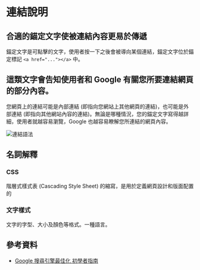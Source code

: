 # 連結說明


## 合適的錨定文字使被連結內容更易於傳遞

錨定文字是可點擊的文字，使用者按一下之後會被導向某個連結，錨定文字位於錨定標記 `<a href="..."></a>` 中。


## 這類文字會告知使用者和 Google 有關您所要連結網頁的部分內容。

您網頁上的連結可能是內部連結 (即指向您網站上其他網頁的連結)，也可能是外部連結 (即指向其他網站內容的連結)。無論是哪種情況，您的錨定文字寫得越詳細，使用者就越容易瀏覽，Google 也越容易瞭解您所連結的網頁內容。


![連結語法](http://i.imgur.com/xlK8j1z.png)


## 名詞解釋

### CSS

階層式樣式表 (Cascading Style Sheet) 的縮寫，是用於定義網頁設計和版面配置的

### 文字樣式

文字的字型、大小及顏色等格式。一種語言。


## 參考資料
* [Google 搜尋引擎最佳化 初學者指南](http://static.googleusercontent.com/external_content/untrusted_dlcp/www.google.com.hk/zh-TW/hk/intl/zh-TW/webmasters/docs/search-engine-optimization-starter-guide-zh-tw.pdf)
